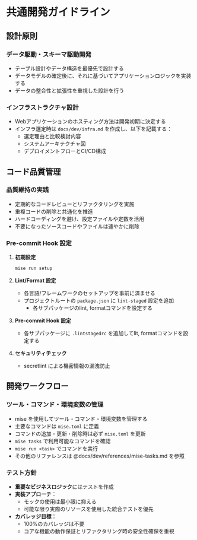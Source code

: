 # 共通開発ガイドライン

## 設計原則

### データ駆動・スキーマ駆動開発
- テーブル設計やデータ構造を最優先で設計する
- データモデルの確定後に、それに基づいてアプリケーションロジックを実装する
- データの整合性と拡張性を重視した設計を行う

### インフラストラクチャ設計
- Webアプリケーションのホスティング方法は開発初期に決定する
- インフラ選定時は `docs/dev/infra.md` を作成し、以下を記載する：
  - 選定理由と比較検討内容
  - システムアーキテクチャ図
  - デプロイメントフローとCI/CD構成

## コード品質管理

### 品質維持の実践
- 定期的なコードレビューとリファクタリングを実施
- 重複コードの削除と共通化を推進
- ハードコーディングを避け、設定ファイルや定数を活用
- 不要になったソースコードやファイルは速やかに削除

### Pre-commit Hook 設定
1. **初期設定**
   ```bash
   mise run setup
   ```

2. **Lint/Format 設定**
   - 各言語/フレームワークのセットアップを事前に済ませる
   - プロジェクトルートの `package.json` に `lint-staged` 設定を追加
     - 各サブパッケージのlint, formatコマンドを設定する

3. **Pre-commit Hook 設定**
   - 各サブパッケージに `.lintstagedrc` を追加してlit, formatコマンドを設定する

3. **セキュリティチェック**
   - secretlint による機密情報の漏洩防止

## 開発ワークフロー

### ツール・コマンド・環境変数の管理
- mise を使用してツール・コマンド・環境変数を管理する
- 主要なコマンドは `mise.toml` に定義
- コマンドの追加・更新・削除時は必ず `mise.toml` を更新
- `mise tasks` で利用可能なコマンドを確認
- `mise run <task>` でコマンドを実行
- その他のリファレンスは @docs/dev/references/mise-tasks.md を参照

### テスト方針
- **重要なビジネスロジック**にはテストを作成
- **実装アプローチ**：
  - モックの使用は最小限に抑える
  - 可能な限り実際のリソースを使用した統合テストを優先
- **カバレッジ目標**：
  - 100%のカバレッジは不要
  - コアな機能の動作保証とリファクタリング時の安全性確保を重視
